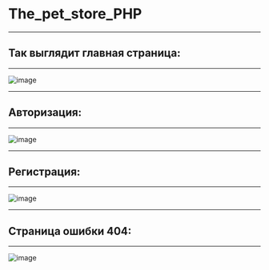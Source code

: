 # The_pet_store_PHP
___
## Так выглядит главная страница:
---
![image](https://github.com/AntonPolovoy21/The_pet_store_PHP/assets/92354499/b53323ab-23b7-4f91-832e-8a5e07a82638)
___
## Авторизация:
---
![image](https://github.com/AntonPolovoy21/The_pet_store_PHP/assets/92354499/f3a05b58-ea56-4e27-94fd-07223e19563c)
___
## Регистрация:
---
![image](https://github.com/AntonPolovoy21/The_pet_store_PHP/assets/92354499/424539a7-cec0-49a7-b371-fd997df2d94d)
___
## Страница ошибки 404:
---
![image](https://github.com/AntonPolovoy21/The_pet_store_PHP/assets/92354499/d140f08d-4078-4d74-9ba4-a845c6adf7eb)

